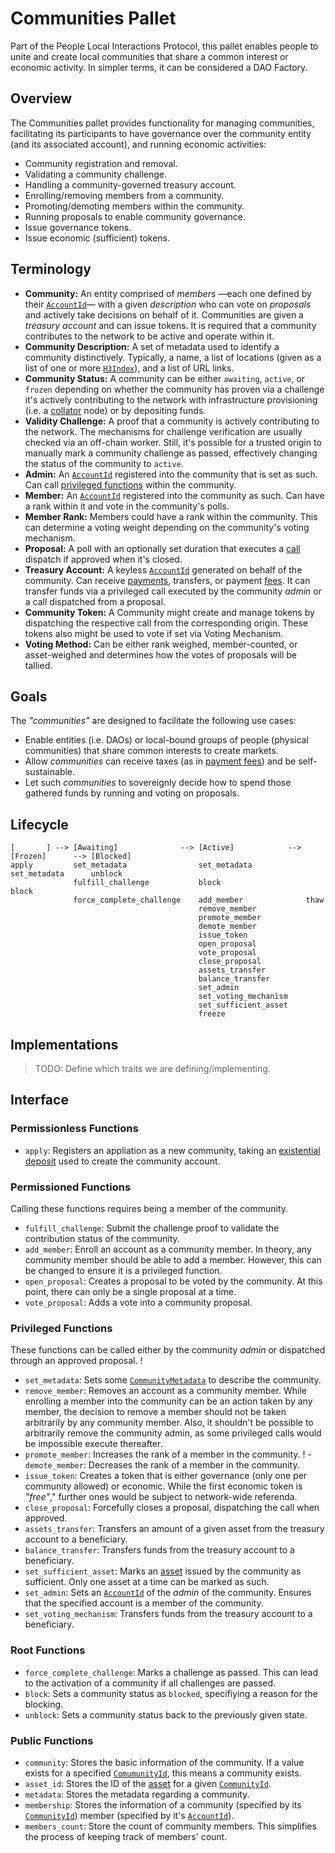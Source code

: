 # Communities Pallet

Part of the People Local Interactions Protocol, this pallet enables people
to unite and create local communities that share a common interest or
economic activity. In simpler terms, it can be considered a DAO Factory.

## Overview

The Communities pallet provides functionality for managing communities,
facilitating its participants to have governance over the community entity
(and its associated account), and running economic activities:

- Community registration and removal.
- Validating a community challenge.
- Handling a community-governed treasury account.
- Enrolling/removing members from a community.
- Promoting/demoting members within the community.
- Running proposals to enable community governance.
- Issue governance tokens.
- Issue economic (sufficient) tokens.

## Terminology

- **Community:** An entity comprised of _members_ —each one defined by their
  [`AccountId`][1]— with a given _description_ who can vote on _proposals_
  and actively take decisions on behalf of it. Communities are given a
  _treasury account_ and can issue tokens. It is required that a community
  contributes to the network to be active and operate within it.
- **Community Description:** A set of metadata used to identify a community
  distinctively. Typically, a name, a list of locations (given as a list of
  one or more [`H3Index`][2]), and a list of URL links.
- **Community Status:** A community can be either `awaiting`, `active`, or
  `frozen` depending on whether the community has proven via a challenge
  it's actively contributing to the network with infrastructure provisioning
  (i.e. a [collator][3] node) or by depositing funds.
- **Validity Challenge:** A proof that a community is actively contributing
  to the network. The mechanisms for challenge verification are usually
  checked via an off-chain worker. Still, it's possible for a trusted origin
  to manually mark a community challenge as passed, effectively changing the
  status of the community to `active`.
- **Admin:** An [`AccountId`][1] registered into the community that is set
  as such. Can call [privileged functions](#privileged-functions) within the
  community.
- **Member:** An [`AccountId`][1] registered into the community as such. Can
  have a rank within it and vote in the community's polls.
- **Member Rank:** Members could have a rank within the community. This can
  determine a voting weight depending on the community's voting mechanism.
- **Proposal:** A poll with an optionally set duration that executes a
  [call][4] dispatch if approved when it's closed.
- **Treasury Account:** A keyless [`AccountId`][1] generated on behalf of
  the community. Can receive [payments][5], transfers, or payment [fees][6].
  It can transfer funds via a privileged call executed by the community
  _admin_ or a call dispatched from a proposal.
- **Community Token:** A Community might create and manage tokens by
  dispatching the respective call from the corresponding origin. These tokens
  also might be used to vote if set via Voting Mechanism.
- **Voting Method:** Can be either rank weighed, member-counted, or asset-weighed
  and determines how the votes of proposals will be tallied.

## Goals

The _"communities"_ are designed to facilitate the following use cases:

- Enable entities (i.e. DAOs) or local-bound groups of people (physical
  communities) that share common interests to create markets.
- Allow _communities_ can receive taxes (as in [payment fees][5]) and be
  self-sustainable.
- Let such _communities_ to sovereignly decide how to spend those gathered
  funds by running and voting on proposals.

## Lifecycle

```ignore
[       ] --> [Awaiting]              --> [Active]            --> [Frozen]      --> [Blocked]
apply         set_metadata                set_metadata            set_metadata      unblock
              fulfill_challenge           block                   block
              force_complete_challenge    add_member              thaw
                                          remove_member
                                          promote_member
                                          demote_member
                                          issue_token
                                          open_proposal
                                          vote_proposal
                                          close_proposal
                                          assets_transfer
                                          balance_transfer
                                          set_admin
                                          set_voting_mechanism
                                          set_sufficient_asset
                                          freeze
```

## Implementations

> TODO: Define which traits we are defining/implementing.

## Interface

### Permissionless Functions

- `apply`: Registers an appliation as a new community, taking an
  [existential deposit][8] used to create the community account.

### Permissioned Functions

Calling these functions requires being a member of the community.

- `fulfill_challenge`: Submit the challenge proof to validate the
  contribution status of the community.
- `add_member`: Enroll an account as a community member. In theory,
  any community member should be able to add a member. However, this can be
  changed to ensure it is a privileged function.
- `open_proposal`: Creates a proposal to be voted by the community. At
  this point, there can only be a single proposal at a time.
- `vote_proposal`: Adds a vote into a community proposal.

### Privileged Functions

These functions can be called either by the community _admin_ or
dispatched through an approved proposal. !

- `set_metadata`: Sets some [`CommunityMetadata`][t01] to describe
  the community.
- `remove_member`: Removes an account as a community member. While
  enrolling a member into the community can be an action taken by any
  member, the decision to remove a member should not be taken arbitrarily by
  any community member. Also, it shouldn't be possible to arbitrarily remove
  the community admin, as some privileged calls would be impossible execute
  thereafter.
- `promote_member`: Increases the rank of a member in the community. ! -
  `demote_member`: Decreases the rank of a member in the community.
- `issue_token`: Creates a token that is either governance (only one per
  community allowed) or economic. While the first economic token is
  _"free"_," further ones would be subject to network-wide referenda.
- `close_proposal`: Forcefully closes a proposal, dispatching the call when
  approved.
- `assets_transfer`: Transfers an amount of a given asset from the treasury
  account to a beneficiary.
- `balance_transfer`: Transfers funds from the treasury account to a
  beneficiary.
- `set_sufficient_asset`: Marks an [asset][7] issued by the community as
  sufficient. Only one asset at a time can be marked as such.
- `set_admin`: Sets an [`AccountId`][1] of the _admin_ of the community.
  Ensures that the specified account is a member of the community.
- `set_voting_mechanism`: Transfers funds from the treasury account to a
  beneficiary.

### Root Functions

- `force_complete_challenge`: Marks a challenge as passed. This can lead to
  the activation of a community if all challenges are passed.
- `block`: Sets a community status as `blocked`, specifiying a reason for the blocking.
- `unblock`: Sets a community status back to the previously given state.

### Public Functions

- `community`: Stores the basic information of the community. If a value exists for a
  specified [`ComumunityId`][t00], this means a community exists.
- `asset_id`: Stores the ID of the [asset][7] for a given [`CommunityId`][t00].
- `metadata`: Stores the metadata regarding a community.
- `membership`: Stores the information of a community (specified by its
  [`CommunityId`][t00]) member (specified by it's [`AccountId`][1]).
- `members_count`: Store the count of community members. This simplifies the process of keeping track of members' count.

<!-- References -->

[1]: https://paritytech.github.io/substrate/master/frame_system/pallet/trait.Config.html#associatedtype.AccountId
[2]: https://h3geo.org/docs/highlights/indexing
[3]: https://docs.substrate.io/reference/glossary/#collator
[4]: https://docs.substrate.io/reference/glossary/#call
[5]: https://github.com/virto-network/virto-node/tree/master/pallets/payments
[6]: https://github.com/virto-network/virto-node/pull/282
[7]: https://paritytech.github.io/substrate/master/pallet_assets/index.html#terminology
[8]: https://docs.substrate.io/reference/glossary/#existential-deposit
[t00]: src/lib.rs#L237
[t01]: src/types.rs#L57
